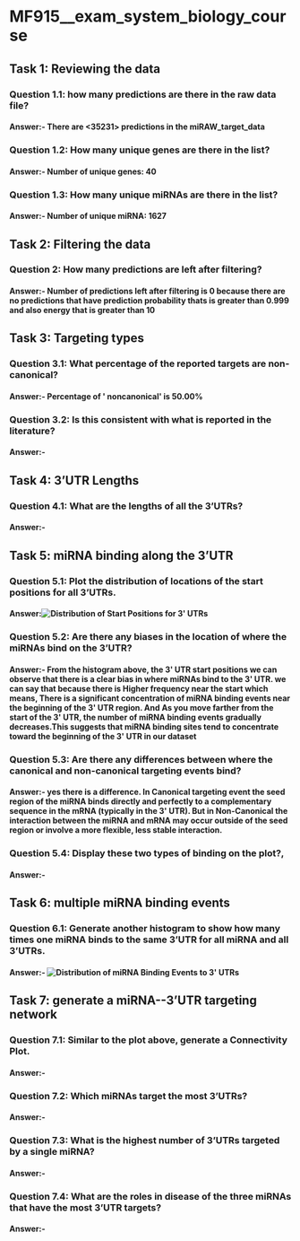 # MF915__exam_system_biology_course

## Task 1: Reviewing the data 
### Question 1.1: how many predictions are there in the raw data file? 
#### Answer:- There are <35231> predictions in the miRAW_target_data
### Question 1.2: How many unique genes are there in the list? 
#### Answer:- Number of unique genes: 40
### Question 1.3: How many unique miRNAs are there in the list?
#### Answer:- Number of unique miRNA: 1627

## Task 2: Filtering the data 
### Question 2: How many predictions are left after filtering?
#### Answer:- Number of predictions left after filtering is 0 because there are no predictions that have prediction probability thats is greater than 0.999 and also energy that is greater than 10

## Task 3: Targeting types 
### Question 3.1: What percentage of the reported targets are non-canonical? 
#### Answer:- Percentage of ' noncanonical' is 50.00%
### Question 3.2: Is this consistent with what is reported in the literature? 
#### Answer:- 

## Task 4: 3’UTR Lengths 
### Question 4.1: What are the lengths of all the 3’UTRs? 
#### Answer:- 

## Task 5: miRNA binding along the 3’UTR 
### Question 5.1: Plot the distribution of locations of the start positions for all 3’UTRs.
#### Answer:![Distribution of Start Positions for 3' UTRs](https://github.com/user-attachments/assets/bef93c8d-cb88-4181-ab01-6e76b3e624b7)



### Question 5.2: Are there any biases in the location of where the miRNAs bind on the 3’UTR? 
#### Answer:- From the histogram above, the 3' UTR start positions we can observe that there is a clear bias in where miRNAs bind to the 3' UTR. we can say that because there is Higher frequency near the start which means, There is a significant concentration of miRNA binding events near the beginning of the 3' UTR region. And As you move farther from the start of the 3' UTR, the number of miRNA binding events gradually decreases.This suggests that miRNA binding sites tend to concentrate toward the beginning of the 3' UTR in our dataset
### Question 5.3: Are there any differences between where the canonical and non-canonical targeting events bind? 
#### Answer:- yes there is a  difference. In Canonical targeting event the seed region of the miRNA binds directly and perfectly to a complementary sequence in the mRNA (typically in the 3' UTR). But in Non-Canonical the interaction between the miRNA and mRNA may occur outside of the seed region or involve a more flexible, less stable interaction.

### Question 5.4: Display these two types of binding on the plot?,
#### Answer:- 

## Task 6: multiple miRNA binding events 
### Question 6.1: Generate another histogram to show how many times one miRNA binds to the same 3’UTR for all miRNA and all 3’UTRs.  
#### Answer:- ![Distribution of miRNA Binding Events to 3' UTRs](https://github.com/user-attachments/assets/3b040233-eacf-48fd-b47c-3a04b23c1052)


## Task 7: generate a miRNA--3’UTR targeting network 
### Question 7.1: Similar to the plot above, generate a Connectivity Plot. 
#### Answer:-
### Question 7.2: Which miRNAs target the most 3’UTRs? 
#### Answer:-
### Question 7.3: What is the highest number of 3’UTRs targeted by a single miRNA?
#### Answer:-
### Question 7.4: What are the roles in disease of the three miRNAs that have the most 3’UTR targets?
#### Answer:-



